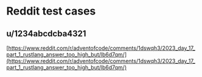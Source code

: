 # Reddit test cases

## u/1234abcdcba4321

[https://www.reddit.com/r/adventofcode/comments/1dswqh3/2023_day_17_part_1_rustlang_answer_too_high_but/lb6d7qm/](https://www.reddit.com/r/adventofcode/comments/1dswqh3/2023_day_17_part_1_rustlang_answer_too_high_but/lb6d7qm/)

